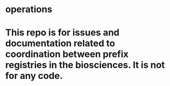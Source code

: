 # operations

# This repo is for issues and documentation related to coordination between prefix registries in the biosciences. It is not for any code.
